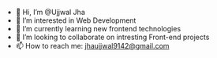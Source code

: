 - 👋 Hi, I’m @Ujjwal Jha
- 👀 I’m interested in Web Development
- 🌱 I’m currently learning new frontend technologies
- 💞️ I’m looking to collaborate on intresting Front-end projects
- 📫 How to reach me: jhaujjwal9142@gmail.com

<!---
Ujjwal9142/Ujjwal9142 is a ✨ special ✨ repository because its `README.md` (this file) appears on your GitHub profile.
You can click the Preview link to take a look at your changes.
--->
